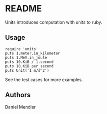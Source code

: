 README
======

Units introduces computation with units to ruby.

Usage
-----

    require 'units'
    puts 1.meter.in_kilometer
    puts 1.MeV.in_joule
    puts 10.KiB / 1.second
    puts 10.KiB_per_second
    puts Unit('1 m/s^2')

See the test cases for more examples.

Authors
-------

Daniel Mendler
